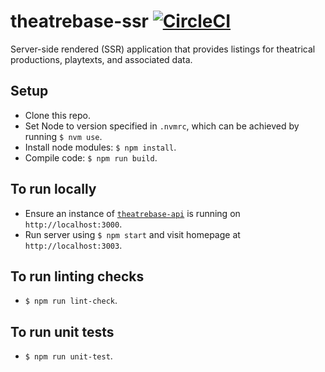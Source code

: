 # theatrebase-ssr [![CircleCI](https://circleci.com/gh/andygout/theatrebase-ssr/tree/master.svg?style=svg)](https://circleci.com/gh/andygout/theatrebase-ssr/tree/master)

Server-side rendered (SSR) application that provides listings for theatrical productions, playtexts, and associated data.

## Setup
- Clone this repo.
- Set Node to version specified in `.nvmrc`, which can be achieved by running `$ nvm use`.
- Install node modules: `$ npm install`.
- Compile code: `$ npm run build`.

## To run locally
- Ensure an instance of [`theatrebase-api`](https://github.com/andygout/theatrebase-api) is running on `http://localhost:3000`.
- Run server using `$ npm start` and visit homepage at `http://localhost:3003`.

## To run linting checks
- `$ npm run lint-check`.

## To run unit tests
- `$ npm run unit-test`.
